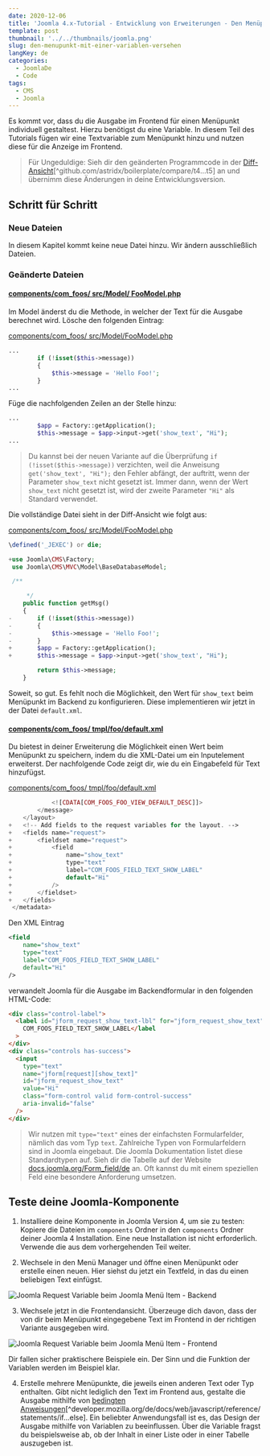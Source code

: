 ```yaml
---
date: 2020-12-06
title: 'Joomla 4.x-Tutorial - Entwicklung von Erweiterungen - Den Menüpunkt mit einer Variablen erweitern'
template: post
thumbnail: '../../thumbnails/joomla.png'
slug: den-menupunkt-mit-einer-variablen-versehen
langKey: de
categories:
  - JoomlaDe
  - Code
tags:
  - CMS
  - Joomla
---
```


Es kommt vor, dass du die Ausgabe im Frontend für einen Menüpunkt individuell gestaltest. Hierzu benötigst du eine Variable. In diesem Teil des Tutorials fügen wir eine Textvariable zum Menüpunkt hinzu und nutzen diese für die Anzeige im Frontend.

> Für Ungeduldige: Sieh dir den geänderten Programmcode in der [Diff-Ansicht](https://github.com/astridx/boilerplate/compare/t4...t5)[^github.com/astridx/boilerplate/compare/t4...t5] an und übernimm diese Änderungen in deine Entwicklungsversion.

## Schritt für Schritt

### Neue Dateien

In diesem Kapitel kommt keine neue Datei hinzu. Wir ändern ausschließlich Dateien.

### Geänderte Dateien

<!-- prettier-ignore -->
#### [components/com\_foos/ src/Model/ FooModel.php](https://github.com/astridx/boilerplate/compare/t4...t5#diff-599caddf64a6ed0c335bc9c9f828f029)

Im Model änderst du die Methode, in welcher der Text für die Ausgabe berechnet wird. Lösche den folgenden Eintrag:

[components/com_foos/ src/Model/FooModel.php](https://github.com/astridx/boilerplate/blob/56a9f22f960df214695b4719046f9573fa354451/src/components/com_foos/src/Model/FooModel.php)

```php
...
		if (!isset($this->message))
		{
			$this->message = 'Hello Foo!';
		}
...
```

Füge die nachfolgenden Zeilen an der Stelle hinzu:

```php
...
		$app = Factory::getApplication();
		$this->message = $app->input->get('show_text', "Hi");
...
```

> Du kannst bei der neuen Variante auf die Überprüfung `if (!isset($this->message))` verzichten, weil die Anweisung `get('show_text', "Hi");` den Fehler abfängt, der auftritt, wenn der Parameter<!-- \index{Parameter} --> `show_text` nicht gesetzt ist. Immer dann, wenn der Wert `show_text` nicht gesetzt ist, wird der zweite Parameter `"Hi"` als Standard verwendet.

Die vollständige Datei sieht in der Diff-Ansicht wie folgt aus:

[components/com_foos/ src/Model/FooModel.php](https://github.com/astridx/boilerplate/blob/56a9f22f960df214695b4719046f9573fa354451/src/components/com_foos/src/Model/FooModel.php)

```php {diff}
\defined('_JEXEC') or die;

+use Joomla\CMS\Factory;
 use Joomla\CMS\MVC\Model\BaseDatabaseModel;

 /**

 	 */
 	public function getMsg()
 	{
-		if (!isset($this->message))
-		{
-			$this->message = 'Hello Foo!';
-		}
+		$app = Factory::getApplication();
+		$this->message = $app->input->get('show_text', "Hi");

 		return $this->message;
 	}

```

Soweit, so gut. Es fehlt noch die Möglichkeit, den Wert für `show_text` beim Menüpunkt im Backend zu konfigurieren. Diese implementieren wir jetzt in der Datei `default.xml`.

<!-- prettier-ignore -->
#### [components/com\_foos/ tmpl/foo/default.xml](https://github.com/astridx/boilerplate/compare/t4...t5#diff-35fa310ee8efa91ecb0e9f7c604d413f)

Du bietest in deiner Erweiterung die Möglichkeit einen Wert beim Menüpunkt zu speichern, indem du die XML-Datei um ein Inputelement erweiterst. Der nachfolgende Code zeigt dir, wie du ein Eingabefeld für Text hinzufügst.

[components/com_foos/ tmpl/foo/default.xml](https://github.com/astridx/boilerplate/blob/56a9f22f960df214695b4719046f9573fa354451/src/components/com_foos/tmpl/foo/default.xml)

```php {diff}
 			<![CDATA[COM_FOOS_FOO_VIEW_DEFAULT_DESC]]>
 		</message>
 	</layout>
+	<!-- Add fields to the request variables for the layout. -->
+	<fields name="request">
+		<fieldset name="request">
+			<field
+				name="show_text"
+				type="text"
+				label="COM_FOOS_FIELD_TEXT_SHOW_LABEL"
+				default="Hi"
+			/>
+		</fieldset>
+	</fields>
 </metadata>

```

Den XML Eintrag

```xml
<field
	name="show_text"
	type="text"
	label="COM_FOOS_FIELD_TEXT_SHOW_LABEL"
	default="Hi"
/>
```

verwandelt Joomla für die Ausgabe im Backendformular in den folgenden HTML-Code:

```html
<div class="control-label">
  <label id="jform_request_show_text-lbl" for="jform_request_show_text">
    COM_FOOS_FIELD_TEXT_SHOW_LABEL</label
  >
</div>
<div class="controls has-success">
  <input
    type="text"
    name="jform[request][show_text]"
    id="jform_request_show_text"
    value="Hi"
    class="form-control valid form-control-success"
    aria-invalid="false"
  />
</div>
```

> Wir nutzen mit `type="text"` eines der einfachsten Formularfelder, nämlich das vom Typ `text`. Zahlreiche Typen von Formularfeldern sind in Joomla eingebaut. Die Joomla Dokumentation listet diese Standardtypen auf. Sieh dir die Tabelle auf der Website [docs.joomla.org/Form_field/de](https://docs.joomla.org/Form_field/de) an. Oft kannst du mit einem speziellen Feld eine besondere Anforderung umsetzen.

## Teste deine Joomla-Komponente

1. Installiere deine Komponente in Joomla Version 4, um sie zu testen: Kopiere die Dateien im `components` Ordner in den `components` Ordner deiner Joomla 4 Installation. Eine neue Installation ist nicht erforderlich. Verwende die aus dem vorhergehenden Teil weiter.

2. Wechsele in den Menü Manager und öffne einen Menüpunkt oder erstelle einen neuen. Hier siehst du jetzt ein Textfeld, in das du einen beliebigen Text einfügst.

![Joomla Request Variable beim Joomla Menü Item - Backend](/images/j4x6x1.png)

3. Wechsele jetzt in die Frontendansicht. Überzeuge dich davon, dass der von dir beim Menüpunkt eingegebene Text im Frontend in der richtigen Variante ausgegeben wird.

![Joomla Request Variable beim Joomla Menü Item - Frontend](/images/j4x6x2.png)

Dir fallen sicher praktischere Beispiele ein. Der Sinn und die Funktion der Variablen werden im Beispiel klar.

4. Erstelle mehrere Menüpunkte, die jeweils einen anderen Text oder Typ enthalten. Gibt nicht lediglich den Text im Frontend aus, gestalte die Ausgabe mithilfe von [bedingten Anweisungen](https://developer.mozilla.org/de/docs/Web/JavaScript/Reference/Statements/if...else)[^developer.mozilla.org/de/docs/web/javascript/reference/statements/if...else]. Ein beliebter Anwendungsfall ist es, das Design der Ausgabe mithilfe von Variablen zu beeinflussen. Über die Variable fragst du beispielsweise ab, ob der Inhalt in einer Liste oder in einer Tabelle auszugeben ist.
<img src="https://vg08.met.vgwort.de/na/5644dbc3db6648a2b46c05a9c8c43e49" width="1" height="1" alt="">


